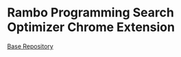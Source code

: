 # Rambo Programming Search Optimizer Chrome Extension

[Base Repository](https://github.com/chibat/chrome-extension-typescript-starter)